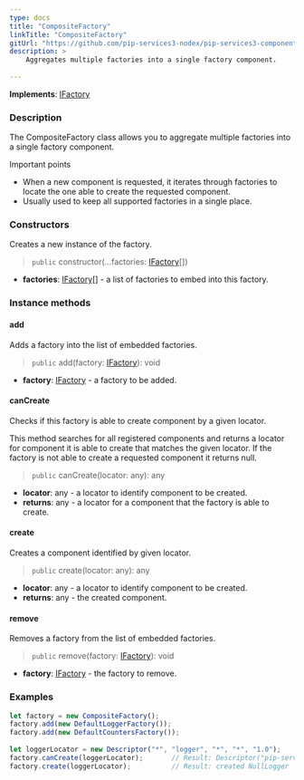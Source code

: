 ```yaml
---
type: docs
title: "CompositeFactory"
linkTitle: "CompositeFactory"
gitUrl: "https://github.com/pip-services3-nodex/pip-services3-components-nodex"
description: >
    Aggregates multiple factories into a single factory component.
   
---
```


**Implements**: [IFactory](../ifactory)

### Description

The CompositeFactory class allows you to aggregate multiple factories into a single factory component.

Important points

- When a new component is requested, it iterates through factories to locate the one able to create the requested component.
- Usually used to keep all supported factories in a single place.

### Constructors
Creates a new instance of the factory.

> `public` constructor(...factories: [IFactory](../ifactory)[])

- **factories**: [IFactory](../ifactory)[] - a list of factories to embed into this factory.


### Instance methods

#### add
Adds a factory into the list of embedded factories.

> `public` add(factory: [IFactory](../ifactory)): void

- **factory**: [IFactory](../ifactory) - a factory to be added.


#### canCreate
Checks if this factory is able to create component by a given locator.

This method searches for all registered components and returns
a locator for component it is able to create that matches the given locator.
If the factory is not able to create a requested component it returns null.

> `public` canCreate(locator: any): any

- **locator**: any - a locator to identify component to be created.
- **returns**: any - a locator for a component that the factory is able to create.


#### create
Creates a component identified by given locator.

> `public` create(locator: any): any

- **locator**: any - a locator to identify component to be created.
- **returns**: any - the created component.


#### remove
Removes a factory from the list of embedded factories.

> `public` remove(factory: [IFactory](../ifactory)): void

- **factory**: [IFactory](../ifactory) - the factory to remove.

### Examples

```typescript
let factory = new CompositeFactory();
factory.add(new DefaultLoggerFactory());
factory.add(new DefaultCountersFactory());
    
let loggerLocator = new Descriptor("*", "logger", "*", "*", "1.0");
factory.canCreate(loggerLocator); 		// Result: Descriptor("pip-service", "logger", "null", "default", "1.0")
factory.create(loggerLocator); 			// Result: created NullLogger
```
